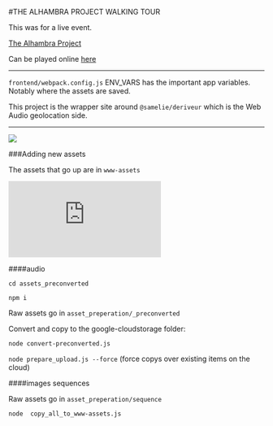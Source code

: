 #THE ALHAMBRA PROJECT WALKING TOUR

This was for a live event.

[The Alhambra Project](rad.wtf/projects/alhambra)

Can be played online [here](rad.wtf/projects/alhambra)
<hr>

`frontend/webpack.config.js` ENV_VARS has the important app variables. Notably where the assets are saved.

This project is the wrapper site around `@samelie/deriveur` which is the Web Audio geolocation side.

<hr>


![](https://66.media.tumblr.com/dfffb0f843af048fc379be0442a7fc59/tumblr_og1k8u0zbG1vjlpqwo1_1280.jpg)


###Adding new assets

The assets that go up are in `www-assets`

![](https://assets.tumblr.com/assets/scripts/vendor/cedexis/cedexis.radar.js?_v=0617a41f613fb6de733e8b614ac60762)

####audio

`cd assets_preconverted`

`npm i`

Raw assets go in `asset_preperation/_preconverted`

Convert and copy to the google-cloudstorage folder:

`node convert-preconverted.js`

`node prepare_upload.js --force` (force copys over existing items on the cloud)

####images sequences

Raw assets go in `asset_preperation/sequence`

`node  copy_all_to_www-assets.js`




